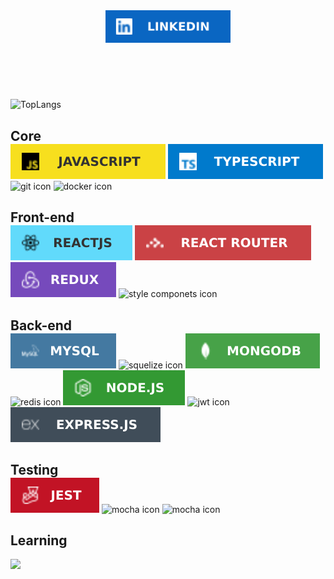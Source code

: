 <header>
    <a href="https://www.linkedin.com/in/marciodanielll">
    <img src="svg/linkedin.svg" alt="linkedin" style=" width: 200px"/>
    </a>
</header>

<main style="">
<br/>

![TopLangs](https://github-readme-stats.vercel.app/api/top-langs/?username=marciodanielll&layout=compact&show_icons=true&theme=dark)

<section style="">
  <h2 style="margin-bottom: 0"> Core </h2>
  <img src="svg/javascript.svg" alt="javascript icon" style=""> 
  <img src="svg/typescript.svg" alt="typescript icon" style="">
  <img src="https://img.shields.io/badge/GIT-E44C30?style=for-the-badge&logo=git&logoColor=white" alt="git icon" style="">
  <img src="https://img.shields.io/badge/Docker-2CA5E0?style=for-the-badge&logo=docker&logoColor=white" alt="docker icon" style="">
</section>

<section>
<h2 style="margin-bottom: 0">Front-end</h2>
<div>
  <img src="svg/reactjs.svg" alt="react icon" style="">
  <img src="svg/reactrouter.svg" alt="react router icon" style="">
  <img src="svg/redux.svg" alt="redux icon" style="">
  <img src="https://img.shields.io/badge/styled--components-DB7093?style=for-the-badge&logo=styled-components&logoColor=white" alt="style componets icon" style="">
</div>
</section>

<section>
<h2 style="margin-bottom: 0">Back-end</h2>
<div>
  <img src="svg/mysql.svg" alt="mysql icon" style="">
  <img src="https://camo.githubusercontent.com/6c50eb6f911b1bcb4c0b790fb5e908bf896c525685839fa802c41349dcd1c8bf/68747470733a2f2f696d672e736869656c64732e696f2f62616467652f53657175656c697a652d3532423045373f7374796c653d666f722d7468652d6261646765266c6f676f3d53657175656c697a65266c6f676f436f6c6f723d7768697465" alt="squelize icon" style="">
  <img src="svg/mongodb.svg" alt="mongodb icon " style="">
   <img src="https://camo.githubusercontent.com/16c5d674d150e47e77738a333e74716023295715c956aaf84615cef3f50675ed/68747470733a2f2f696d672e736869656c64732e696f2f62616467652f72656469732d2532334444303033312e7376673f267374796c653d666f722d7468652d6261646765266c6f676f3d7265646973266c6f676f436f6c6f723d7768697465" alt="redis icon " style="">
  <img src="svg/nodejs.svg" alt="node icon" style="">
  <img src="https://img.shields.io/badge/JWT-000000?style=for-the-badge&logo=JSON%20web%20tokens&logoColor=white" alt="jwt icon" style="">
  <img src="svg/expressjs.svg" alt="express icon" style="">
</div>
</section>

<section>
  <h2 style="margin-bottom: 0">Testing</h2>
  <img src="svg/jest.svg" alt="jest icon" style="">
  <img src="68747470733a2f2f696d672e736869656c64732e696f2f62616467652f636861692d4133303730313f7374796c653d666f722d7468652d6261646765266c6f676f3d63686169266c6f676f436f6c6f723d7768697465" alt="mocha icon" style="">
    <img src="https://camo.githubusercontent.com/6fe498dfa70e4536cc46563b07b45425937dffc1cd5433771cdd0a4770928cac/68747470733a2f2f696d672e736869656c64732e696f2f62616467652f4d6f6368612d3844363734383f7374796c653d666f722d7468652d6261646765266c6f676f3d4d6f636861266c6f676f436f6c6f723d7768697465" alt="mocha icon" style="">
  
</section>

<section>
  <h2 style="margin-bottom: 0" >Learning</h2>
</section>

</main>

<footer>
  <br/>
  <img src="https://komarev.com/ghpvc/?username=marciodanielll" />
</footer>
